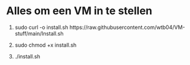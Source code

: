 # Alles om een VM in te stellen
<ol>
  <li><p>sudo curl -o install.sh https://raw.githubusercontent.com/wtb04/VM-stuff/main/Install.sh</p>
  <li><p>sudo chmod +x install.sh</p></li>
  <li><p>./install.sh</p>
</ol>
